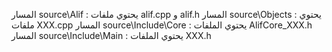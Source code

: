 
المسار source\\Alif : يحتوي ملفات alif.cpp و alif.h
المسار source\\Objects : يحتوي ملفات XXX.cpp
المسار source\\Include\\Core : يحتوي الملفات AlifCore_XXX.h
المسار source\\Include\\Main : يحتوي الملفات XXX.h
